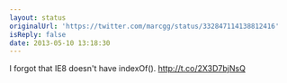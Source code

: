 ```yaml
---
layout: status
originalUrl: 'https://twitter.com/marcgg/status/332847114138812416'
isReply: false
date: 2013-05-10 13:18:30
---
```


I forgot that IE8 doesn't have indexOf(). http://t.co/2X3D7bjNsQ
